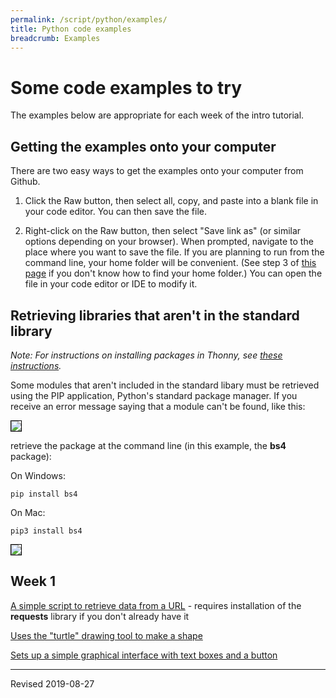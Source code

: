 ```yaml
---
permalink: /script/python/examples/
title: Python code examples
breadcrumb: Examples
---
```


# Some code examples to try

The examples below are appropriate for each week of the intro tutorial.

## Getting the examples onto your computer

There are two easy ways to get the examples onto your computer from Github.

1. Click the Raw button, then select all, copy, and paste into a blank file in your code editor.  You can then save the file.

2. Right-click on the Raw button, then select "Save link as" (or similar options depending on your browser).  When prompted, navigate to the place where you want to save the file.  If you are planning to run from the command line, your home folder will be convenient.  (See step 3 of [this page](../editor/#workflow-for-editing-and-testing-python-code) if you don't know how to find your home folder.)  You can open the file in your code editor or IDE to modify it.

## Retrieving libraries that aren't in the standard library

*Note: For instructions on installing packages in Thonny, see [these instructions](../thonny/#installing-a-package-in-thonny).*  

Some modules that aren't included in the standard libary must be retrieved using the PIP application, Python's standard package manager.  If you receive an error message saying that a module can't be found, like this: 

<img src="../images/no-module.png" style="border:1px solid black">

retrieve the package at the command line (in this example, the **bs4** package):

On Windows:

```
pip install bs4
```

On Mac:

```
pip3 install bs4
```

<img src="../images/pip-install.png" style="border:1px solid black">


## Week 1

[A simple script to retrieve data from a URL](https://github.com/HeardLibrary/digital-scholarship/blob/master/code/api/python/http_request.py) - requires installation of the **requests** library if you don't already have it

[Uses the "turtle" drawing tool to make a shape](https://github.com/baskaufs/msc/blob/master/python/turn_right.py)

[Sets up a simple graphical interface with text boxes and a button](https://github.com/HeardLibrary/digital-scholarship/blob/master/code/gui/python/simple_form.py)

----
Revised 2019-08-27